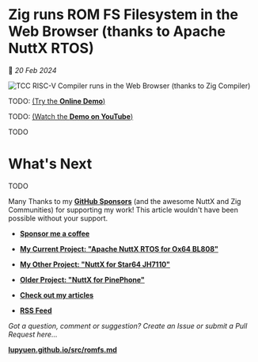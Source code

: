 # Zig runs ROM FS Filesystem in the Web Browser (thanks to Apache NuttX RTOS)

📝 _20 Feb 2024_

![TCC RISC-V Compiler runs in the Web Browser (thanks to Zig Compiler)](https://lupyuen.github.io/images/romfs-title.png)

TODO: [(Try the __Online Demo__)](https://lupyuen.github.io/tcc-riscv32-wasm/)

TODO: [(Watch the __Demo on YouTube__)](https://youtu.be/DJMDYq52Iv8)

TODO

# What's Next

TODO

Many Thanks to my [__GitHub Sponsors__](https://github.com/sponsors/lupyuen) (and the awesome NuttX and Zig Communities) for supporting my work! This article wouldn't have been possible without your support.

-   [__Sponsor me a coffee__](https://github.com/sponsors/lupyuen)

-   [__My Current Project: "Apache NuttX RTOS for Ox64 BL808"__](https://github.com/lupyuen/nuttx-ox64)

-   [__My Other Project: "NuttX for Star64 JH7110"__](https://github.com/lupyuen/nuttx-star64)

-   [__Older Project: "NuttX for PinePhone"__](https://github.com/lupyuen/pinephone-nuttx)

-   [__Check out my articles__](https://lupyuen.github.io)

-   [__RSS Feed__](https://lupyuen.github.io/rss.xml)

_Got a question, comment or suggestion? Create an Issue or submit a Pull Request here..._

[__lupyuen.github.io/src/romfs.md__](https://github.com/lupyuen/lupyuen.github.io/blob/master/src/romfs.md)
